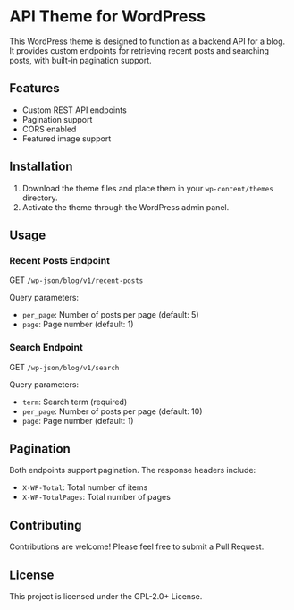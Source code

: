 # API Theme for WordPress

This WordPress theme is designed to function as a backend API for a blog. It provides custom endpoints for retrieving recent posts and searching posts, with built-in pagination support.

## Features

- Custom REST API endpoints
- Pagination support
- CORS enabled
- Featured image support

## Installation

1. Download the theme files and place them in your `wp-content/themes` directory.
2. Activate the theme through the WordPress admin panel.

## Usage

### Recent Posts Endpoint

GET `/wp-json/blog/v1/recent-posts`

Query parameters:
- `per_page`: Number of posts per page (default: 5)
- `page`: Page number (default: 1)

### Search Endpoint

GET `/wp-json/blog/v1/search`

Query parameters:
- `term`: Search term (required)
- `per_page`: Number of posts per page (default: 10)
- `page`: Page number (default: 1)

## Pagination

Both endpoints support pagination. The response headers include:

- `X-WP-Total`: Total number of items
- `X-WP-TotalPages`: Total number of pages

## Contributing

Contributions are welcome! Please feel free to submit a Pull Request.

## License

This project is licensed under the GPL-2.0+ License.
